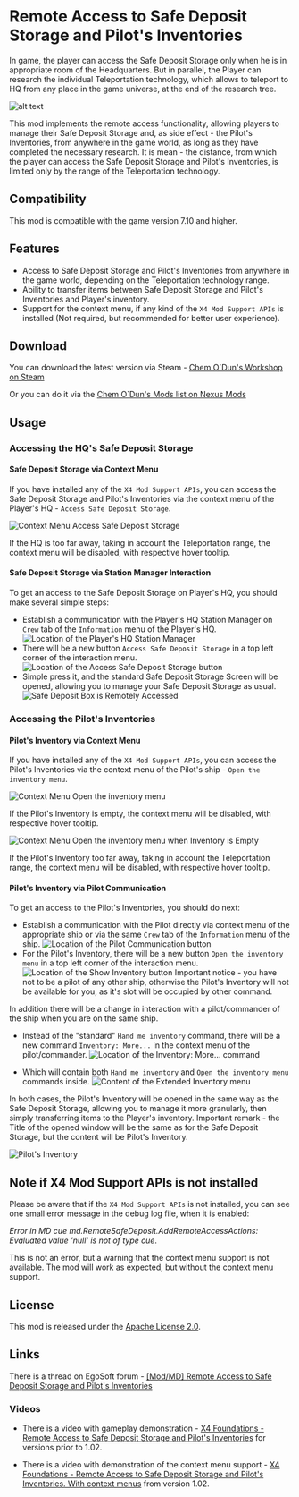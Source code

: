 # Remote Access to Safe Deposit Storage and Pilot's Inventories

In game, the player can access the Safe Deposit Storage only when he is in appropriate room of the Headquarters. But in parallel, the Player can research the individual Teleportation technology, which allows to teleport to HQ from any place in the game universe, at the end of the research tree.

![alt text](docs/images/title.png)

This mod implements the remote access functionality, allowing players to manage their Safe Deposit Storage and, as side effect - the Pilot's Inventories, from anywhere in the game world, as long as they have completed the necessary research.
It is mean - the distance, from which the player can access the Safe Deposit Storage and Pilot's Inventories, is limited only by the range of the Teleportation technology.

## Compatibility

This mod is compatible with the game version 7.10 and higher.

## Features

- Access to Safe Deposit Storage and Pilot's Inventories from anywhere in the game world, depending on the Teleportation technology range.
- Ability to transfer items between Safe Deposit Storage and Pilot's Inventories and Player's inventory.
- Support for the context menu, if any kind of the `X4 Mod Support APIs` is installed (Not required, but recommended for better user experience).

## Download

You can download the latest version via Steam - [Chem O`Dun's Workshop on Steam](https://steamcommunity.com/id/chemodun/myworkshopfiles/?appid=392160)

Or you can do it via the [Chem O`Dun's Mods list on Nexus Mods](https://next.nexusmods.com/profile/ChemODun/mods?gameId=2659)

## Usage

### Accessing the HQ's Safe Deposit Storage

#### Safe Deposit Storage via Context Menu

If you have installed any of the `X4 Mod Support APIs`, you can access the Safe Deposit Storage and Pilot's Inventories via the context menu of the Player's HQ - `Access Safe Deposit Storage`.

![Context Menu Access Safe Deposit Storage](docs/images/context_menu_acess_safe_deposit_storage.png)

If the HQ is too far away, taking in account the Teleportation range, the context menu will be disabled, with respective hover tooltip.

#### Safe Deposit Storage via Station Manager Interaction

To get an access to the Safe Deposit Storage on Player's HQ, you should make several simple steps:

- Establish a communication with the Player's HQ Station Manager on `Crew` tab of the `Information` menu of the Player's HQ.
![Location of the Player's HQ Station Manager](docs/images/station_manager.png)
- There will be a new button `Access Safe Deposit Storage` in a top left corner of the interaction menu.
![Location of the Access Safe Deposit Storage button](docs/images/station_manager_menu.png)
- Simple press it, and the standard Safe Deposit Storage Screen will be opened, allowing you to manage your Safe Deposit Storage as usual.
![Safe Deposit Box is Remotely Accessed](docs/images/safe_deposit_box_remote.png)

### Accessing the Pilot's Inventories

#### Pilot's Inventory via Context Menu

If you have installed any of the `X4 Mod Support APIs`, you can access the Pilot's Inventories via the context menu of the Pilot's ship - `Open the inventory menu`.

![Context Menu Open the inventory menu](docs/images/context_menu_inventory.png)

If the Pilot's Inventory is empty, the context menu will be disabled, with respective hover tooltip.

![Context Menu Open the inventory menu when Inventory is Empty](docs/images/context_menu_inventory_empty.png)

If the Pilot's Inventory too far away, taking in account the Teleportation range, the context menu will be disabled, with respective hover tooltip.

#### Pilot's Inventory via Pilot Communication

To get an access to the Pilot's Inventories, you should do next:

- Establish a communication with the Pilot directly via context menu of the appropriate ship or via the same `Crew` tab of the `Information` menu of the ship.
![Location of the Pilot Communication button](docs/images/pilot_communication.png)
- For the Pilot's Inventory, there will be a new button `Open the inventory menu` in a top left corner of the interaction menu.
![Location of the Show Inventory button](docs/images/pilot_menu.png)
Important notice - you have not to be a pilot of any other ship, otherwise the Pilot's Inventory will not be available for you, as it's slot will be occupied by other command.

In addition there will be a change in interaction with a pilot/commander of the ship when you are on the same ship.

- Instead of the "standard" `Hand me inventory` command, there will be a new command `Inventory: More...` in the context menu of the pilot/commander.
![Location of the Inventory: More... command](docs/images/pilot_on_ship_menu.png)

- Which will contain both `Hand me inventory` and `Open the inventory menu` commands inside.
![Content of the Extended Inventory menu](docs/images/pilot_extended_inventory_menu.png)

In both cases, the Pilot's Inventory will be opened in the same way as the Safe Deposit Storage, allowing you to manage it more granularly, then simply transferring items to the Player's inventory.
Important remark - the Title of the opened window will be the same as for the Safe Deposit Storage, but the content will be Pilot's Inventory.

![Pilot's Inventory](docs/images/pilot_inventory.png)

## Note if X4 Mod Support APIs is not installed

Please be aware that if the `X4 Mod Support APIs` is not installed, you can see one small error message in the debug log file, when it is enabled:

*Error in MD cue md.RemoteSafeDeposit.AddRemoteAccessActions: Evaluated value 'null' is not of type cue*.

This is not an error, but a warning that the context menu support is not available. The mod will work as expected, but without the context menu support.

## License

This mod is released under the [Apache License 2.0](LICENSE).

## Links

There is a thread on EgoSoft forum - [[Mod/MD] Remote Access to Safe Deposit Storage and Pilot's Inventories](https://forum.egosoft.com/viewtopic.php?t=471543)

### Videos

- There is a video with gameplay demonstration - [X4 Foundations - Remote Access to Safe Deposit Storage and Pilot's Inventories](https://www.youtube.com/watch?v=ajfj0C5JpwI) for versions prior to 1.02.

- There is a video with demonstration of the context menu support - [X4 Foundations - Remote Access to Safe Deposit Storage and Pilot's Inventories. With context menus](https://www.youtube.com/watch?v=7IDXfXtLi3Q) from version 1.02.
